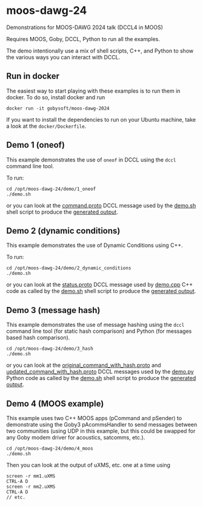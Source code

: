 # moos-dawg-24
Demonstrations for MOOS-DAWG 2024 talk (DCCL4 in MOOS)

Requires MOOS, Goby, DCCL, Python to run all the examples.

The demo intentionally use a mix of shell scripts, C++, and Python to show the various ways you can interact with DCCL. 

## Run in docker

The easiest way to start playing with these examples is to run them in docker. To do so, install docker and run

```
docker run -it gobysoft/moos-dawg-2024
```

If you want to install the dependencies to run on your Ubuntu machine, take a look at the `docker/Dockerfile`.

## Demo 1 (oneof)

This example demonstrates the use of `oneof` in DCCL using the `dccl` command line tool.

To run:
```
cd /opt/moos-dawg-24/demo/1_oneof
./demo.sh
```

or you can look at the [command.proto](demo/1_oneof/command.proto) DCCL message used by the [demo.sh](demo/1_oneof/demo.sh) shell script to produce the [generated output](demo/1_oneof/demo-result.md). 

## Demo 2 (dynamic conditions)

This example demonstrates the use of Dynamic Conditions using C++.

To run:
```
cd /opt/moos-dawg-24/demo/2_dynamic_conditions
./demo.sh
```

or you can look at the [status.proto](demo/2_dynamic_conditions/status.proto) DCCL message used by [demo.cpp](demo/2_dynamic_conditions/demo.cpp) C++ code as called by the [demo.sh](demo/2_dynamic_conditions/demo.sh) shell script to produce the [generated output](demo/2_dynamic_conditions/demo-result.md). 

## Demo 3 (message hash)

This example demonstrates the use of message hashing using the `dccl` command line tool (for static hash comparison) and Python (for messages based hash comparison).

```
cd /opt/moos-dawg-24/demo/3_hash
./demo.sh
```


or you can look at the [original_command_with_hash.proto](demo/3_hash/original_command_with_hash.proto) and [updated_command_with_hash.proto](demo/3_hash/updated_command_with_hash.proto) DCCL messages used by the [demo.py](demo/3_hash/demo.py) Python code as called by the [demo.sh](demo/3_hash/demo.sh) shell script to produce the [generated output](demo/3_hash/demo-result.md). 

## Demo 4 (MOOS example)

This example uses two C++ MOOS apps (pCommand and pSender) to demonstrate using the Goby3 pAcommsHandler to send messages between two communities (using UDP in this example, but this could be swapped for any Goby modem driver for acoustics, satcomms, etc.).

```
cd /opt/moos-dawg-24/demo/4_moos
./demo.sh
```

Then you can look at the output of uXMS, etc. one at a time using

```
screen -r mm1.uXMS
CTRL-A D
screen -r mm2.uXMS
CTRL-A D
// etc.
```
